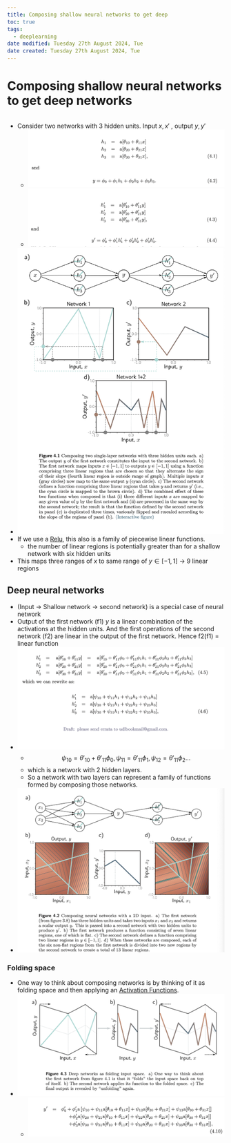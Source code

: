 ```yaml
---
title: Composing shallow neural networks to get deep
toc: true
tags:
  - deeplearning
date modified: Tuesday 27th August 2024, Tue
date created: Tuesday 27th August 2024, Tue
---
```


# Composing shallow neural networks to get deep networks
```toc
```

- Consider two networks with 3 hidden units. Input $x, x'$ , output $y, y'$
	- ![](../images/Pasted%20image%2020240827202511.png)
	- ![](../images/Pasted%20image%2020240827202529.png)
- ![](../images/Pasted%20image%2020240827201808.png)
- If we use a [Relu](Relu.md), this also is a family of piecewise linear functions. 
	- the number of linear regions is potentially greater than for a shallow network with six hidden units
- This maps three ranges of $x$ to same range of $y \in [-1,1]$ -> 9 linear regions

## Deep neural networks
- (Input -> Shallow network -> second network) is a special case of neural network
- Output of the first network (f1) $y$ is a linear combination of the activations at the hidden units. And the first operations of the second network (f2) are linear in the output of the first network. Hence f2(f1) = linear function
- ![](../images/Pasted%20image%2020240827203123.png)
	- $$\psi_{10}= \theta'_{10}+ \theta'_{11}\phi_{0},\psi_{11}= \theta'_{11}\phi_{1}, \psi_{12}=\theta'_{11}\phi_{2}...$$
	- which is a network with 2 hidden layers.
	- So a network with two layers can represent a family of functions formed by composing those networks.
- ![](../images/Pasted%20image%2020240827203340.png)
### Folding space
- One way to think about composing networks is by thinking of it as folding space and then applying an [Activation Functions](Activation%20Functions.md). 
- ![](../images/Pasted%20image%2020240827202757.png)
	- ![](../images/Pasted%20image%2020240827204450.png)
